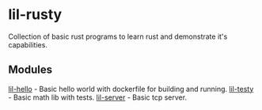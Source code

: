 # lil-rusty

Collection of basic rust programs to learn rust and demonstrate it's capabilities. 

## Modules

[lil-hello](./lil-hello) - Basic hello world with dockerfile for building and running.
[lil-testy](./lil-testy) - Basic math lib with tests.
[lil-server](./lil-testy) - Basic tcp server. 
